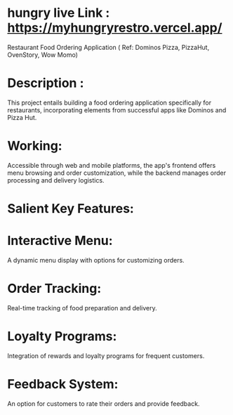 # hungry  live Link : https://myhungryrestro.vercel.app/
Restaurant Food Ordering Application ( Ref: Dominos Pizza, PizzaHut, OvenStory, Wow Momo)
# Description : 
This project entails building a food ordering application specifically for
restaurants, incorporating elements from successful apps like Dominos and
Pizza Hut.
# Working:  
Accessible through web and mobile platforms, the app&#39;s frontend offers menu
browsing and order customization, while the backend manages order processing
and delivery logistics.
# Salient Key Features:
# Interactive Menu:
A dynamic menu display with options for customizing orders.
# Order Tracking:
Real-time tracking of food preparation and delivery.
# Loyalty Programs:
Integration of rewards and loyalty programs for frequent customers.
# Feedback System:
An option for customers to rate their orders and provide feedback.
